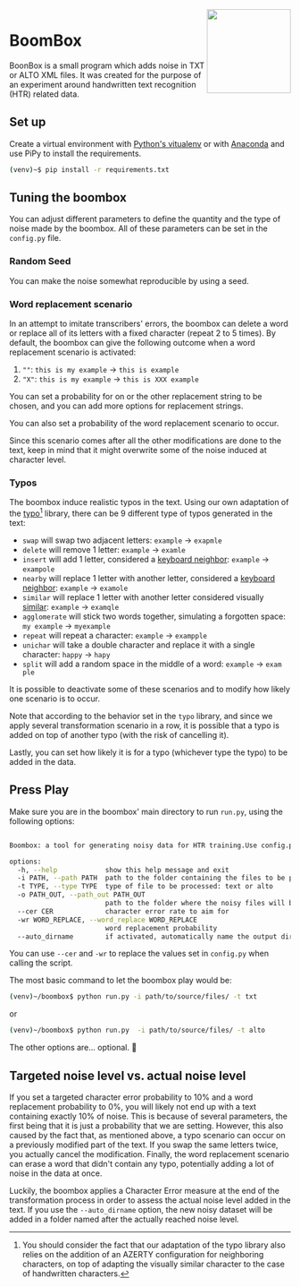 <img src="./asset/boombox.svg" width="150" align="right">

# BoomBox

BoonBox is a small program which adds noise in TXT or ALTO XML files. It was created for the purpose of an experiment around handwritten text recognition (HTR) related data.

## Set up

Create a virtual environment with [Python's vitualenv](https://docs.python.org/3.9/library/venv.html) or with [Anaconda](https://conda.io/projects/conda/en/latest/user-guide/tasks/manage-environments.html#creating-an-environment-with-commands) and use PiPy to install the requirements.

```sh
(venv)~$ pip install -r requirements.txt 
```

## Tuning the boombox

You can adjust different parameters to define the quantity and the type of noise made by the boombox. All of these parameters can be set in the `config.py` file.

### Random Seed

You can make the noise somewhat reproducible by using a seed. <!-- make sure I actually use this info -->

### Word replacement scenario

In an attempt to imitate transcribers' errors, the boombox can delete a word or replace all of its letters with a fixed character (repeat 2 to 5 times). By default, the boombox can give the following outcome when a word replacement scenario is activated:

1. `""`: `this is my example` -> `this is example`
2. `"X"`: `this is my example` -> `this is XXX example`

You can set a probability for on or the other replacement string to be chosen, and you can add more options for replacement strings.

You can also set a probability of the word replacement scenario to occur.

Since this scenario comes after all the other modifications are done to the text, keep in mind that it might overwrite some of the noise induced at character level.

### Typos

The boombox induce realistic typos in the text. Using our own adaptation of the [typo](https://github.com/alix-tz/typo/tree/azerty)[^1] library, there can be 9 different type of typos generated in the text:

- `swap` will swap two adjacent letters: `example` -> `exapmle`
- `delete` will remove 1 letter: `example` -> `examle`
- `insert` will add 1 letter, considered a [keyboard neighbor](https://github.com/alix-tz/typo/blob/b2f65a418c0671ce749ab4cb060acfdb2e6062fa/typo/keyboardlayouts/fr_azerty.py#L3): `example` -> `exampole`
- `nearby` will replace 1 letter with another letter, considered a [keyboard neighbor](https://github.com/alix-tz/typo/blob/b2f65a418c0671ce749ab4cb060acfdb2e6062fa/typo/keyboardlayouts/fr_azerty.py#L3): `example` -> `examole`
- `similar` will replace 1 letter with another letter considered visually [similar](https://github.com/alix-tz/typo/blob/b2f65a418c0671ce749ab4cb060acfdb2e6062fa/typo/keyboardlayouts/fr_azerty.py#L116): `example` -> `examqle`
- `agglomerate` will stick two words together, simulating a forgotten space: `my example` -> `myexample`
- `repeat` will repeat a character: `example` -> `exampple`
- `unichar` will take a double character and replace it with a single character: `happy` -> `hapy`
- `split` will add a random space in the middle of a word: `example` -> `exam ple`

It is possible to deactivate some of these scenarios and to modify how likely one scenario is to occur.

Note that according to the behavior set in the `typo` library, and since we apply several transformation scenario in a row, it is possible that a typo is added on top of another typo (with the risk of cancelling it).

Lastly, you can set how likely it is for a typo (whichever type the typo) to be added in the data.

[^1]: You should consider the fact that our adaptation of the typo library also relies on the addition of an AZERTY configuration for neighboring characters, on top of adapting the visually similar character to the case of handwritten characters.

## Press Play

Make sure you are in the boombox' main directory to run `run.py`, using the following options:

```sh

Boombox: a tool for generating noisy data for HTR training.Use config.py to set the parameters of the noise to be applied.

options:
  -h, --help            show this help message and exit
  -i PATH, --path PATH  path to the folder containing the files to be processed
  -t TYPE, --type TYPE  type of file to be processed: text or alto
  -o PATH_OUT, --path_out PATH_OUT
                        path to the folder where the noisy files will be saved
  --cer CER             character error rate to aim for
  -wr WORD_REPLACE, --word_replace WORD_REPLACE
                        word replacement probability
  --auto_dirname        if activated, automatically name the output directory after the noise level reached
```

You can use `--cer` and `-wr` to replace the values set in `config.py` when calling the script.

The most basic command to let the boombox play would be:

```sh
(venv)~/boombox$ python run.py -i path/to/source/files/ -t txt
```

or 

```sh
(venv)~/boombox$ python run.py  -i path/to/source/files/ -t alto
```

The other options are... optional. 🥁

## Targeted noise level vs. actual noise level

If you set a targeted character error probability to 10% and a word replacement probability to 0%, you will likely not end up with a text containing exactly 10% of noise. This is because of several parameters, the first being that it is just a probability that we are setting. However, this also caused by the fact that, as mentioned above, a typo scenario can occur on a previously modified part of the text. If you swap the same letters twice, you actually cancel the modification. Finally, the word replacement scenario can erase a word that didn't contain any typo, potentially adding a lot of noise in the data at once.

Luckily, the boombox applies a Character Error measure at the end of the transformation process in order to assess the actual noise level added in the text. If you use the `--auto_dirname` option, the new noisy dataset will be added in a folder named after the actually reached noise level.
